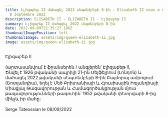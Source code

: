 ```yaml
---
title: Էլիզաբեթ II մահացել 2022 սեպտեմբերի 8-ին - Elisabeth II nous a quitté le
  8 septembre 2022
description: ELISABETH II - ELIZABETH II - Էլիզաբեթ II
summary: Էլիզաբեթ II մահացել 2022 սեպտեմբերի 8-ին
date: 2022-09-09T22:35:27.186Z
thumbnailImagePosition: left
thumbnailImage: assets/img/queen-elizabeth-ii.jpg
image: assets/img/queen-elisabeth-ii.jpg
---
```

Էլիզաբեթ II\
\
(արտասանվում է ֆրանսերեն / անգլերեն՝ Էլիզաբեթ II,\
Ծնվել է 1926 թվականի ապրիլի 21-ին Մեյֆեյրում (Լոնդոն) և մահացել 2022 թվականի սեպտեմբերի 8-ին Բալմորալ ամրոցում (Շոտլանդիա), եղել է Մեծ Բրիտանիայի և Հյուսիսային Իռլանդիայի Միացյալ Թագավորության և Համագործակցության մյուս թագավորությունների թագուհին՝ 1952 թվականի փետրվարի 6-ից մինչև իր մահը։\
\
Serge Tateossian le 08/09/2022